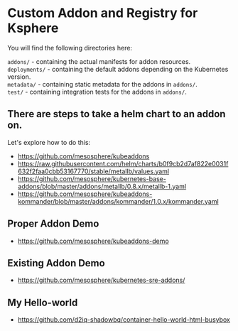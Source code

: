 # Custom Addon and Registry for Ksphere

You will find the following directories here:
  
`addons/` - containing the actual manifests for addon resources.  
`deployments/` - containing the default addons depending on the Kubernetes version.  
`metadata/` - containing static metadata for the addons in `addons/`.  
`test/` - containing integration tests for the addons in `addons/`.  
 
## There are steps to take a helm chart to an addon on. 

Let's explore how to do this:

* https://github.com/mesosphere/kubeaddons
* https://raw.githubusercontent.com/helm/charts/b0f9cb2d7af822e0031f632f2faa0cbb53167770/stable/metallb/values.yaml
* https://github.com/mesosphere/kubernetes-base-addons/blob/master/addons/metallb/0.8.x/metallb-1.yaml
* https://github.com/mesosphere/kubeaddons-kommander/blob/master/addons/kommander/1.0.x/kommander.yaml

## Proper Addon Demo

* https://github.com/mesosphere/kubeaddons-demo

## Existing Addon Demo

* https://github.com/mesosphere/kubernetes-sre-addons/

## My Hello-world

* https://github.com/d2iq-shadowbq/container-hello-world-html-busybox
